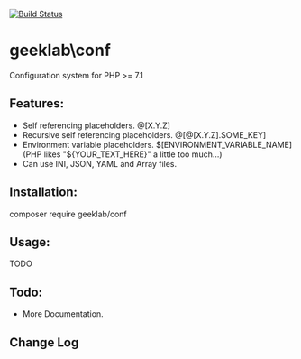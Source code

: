 [![Build Status](https://travis-ci.com/ellisgl/GeekLab-Conf.svg?branch=master)](https://travis-ci.com/ellisgl/GeekLab-Conf)

# geeklab\conf
Configuration system for PHP >= 7.1

## Features:
* Self referencing placeholders. @[X.Y.Z]
* Recursive self referencing placeholders. @[@[X.Y.Z].SOME_KEY]
* Environment variable placeholders. $[ENVIRONMENT_VARIABLE_NAME] (PHP likes "${YOUR_TEXT_HERE}" a little too much...)
* Can use INI, JSON, YAML and Array files. 

## Installation:
composer require geeklab/conf

## Usage:
TODO

## Todo:
* More Documentation.

## Change Log
